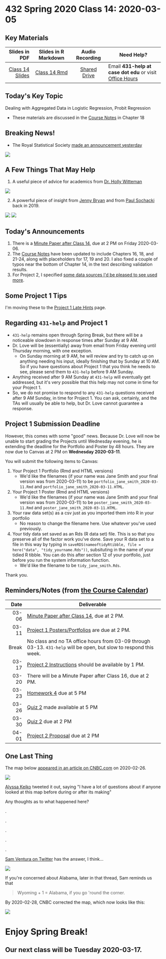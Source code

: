 # 432 Spring 2020 Class 14: 2020-03-05

## Key Materials

Slides in PDF | Slides in R Markdown | Audio Recording | Need Help?
------------: | :------------------: | :--------------: | ---------------------------
[Class 14 Slides](https://github.com/THOMASELOVE/2020-432/blob/master/classes/class14/432_2020_slides14.pdf) | [Class 14 Rmd](https://github.com/THOMASELOVE/2020-432/blob/master/classes/class14/432_2020_slides14.Rmd) | [Shared Drive](http://bit.ly/432-2020-audio) | Email **431-help at case dot edu** or visit [Office Hours](https://github.com/THOMASELOVE/2020-432/blob/master/calendar.md#tas-and-office-hours)

## Today's Key Topic

Dealing with Aggregated Data in Logistic Regression, Probit Regression 
- These materials are discussed in the [Course Notes](https://thomaselove.github.io/2020-432-book/) in Chapter 18

## Breaking News!

- The Royal Statistical Society [made an announcement yesterday](https://twitter.com/RoyalStatSoc/status/1235174819802632192)

![](https://github.com/THOMASELOVE/2020-432/blob/master/classes/class14/figures/guy.png)

## A Few Things That May Help

1. A useful piece of advice for academics from [Dr. Holly Witteman](https://twitter.com/hwitteman/status/1234968102263230464?s=11)

![](https://github.com/THOMASELOVE/2020-432/blob/master/classes/class14/figures/witteman.PNG)

2. A powerful piece of insight from [Jenny Bryan](https://twitter.com/JennyBryan/status/1103066293190615041) and from [Paul Sochacki](https://twitter.com/Cyberskout99/status/1103095572288827392) back in 2019.

![](https://github.com/THOMASELOVE/2020-432/blob/master/classes/class14/figures/jennybryan_tw.PNG)
![](https://github.com/THOMASELOVE/2020-432/blob/master/classes/class14/figures/paul_tw.PNG)

## Today's Announcements

1. There is a [Minute Paper after Class 14](http://bit.ly/432-2020-minute-14), due at 2 PM on Friday 2020-03-06.
2. The [Course Notes](https://thomaselove.github.io/2020-432-book/) have been updated to include Chapters 16, 18, and 21-24, along with placeholders for 17, 19 and 20. I also fixed a couple of typos near the bottom of Chapter 14, in the text describing validation results.
3. For Project 2, I specified [some data sources I'd be pleased to see used more](https://github.com/THOMASELOVE/2020-432/blob/master/projects/project2/README.md#suggested-data-sources). 

## Some Project 1 Tips

I'm moving these to the [Project 1 Late Hints](https://github.com/THOMASELOVE/2020-432/blob/master/projects/project1/latehints.md) page.

## Regarding `431-help` and Project 1

- `431-help` remains open through Spring Break, but there will be a noticeable slowdown in response times after Sunday at 9 AM.
- Dr. Love will be (essentially) away from email from Friday evening until Thursday morning, with one exception.
    - On Sunday morning at 9 AM, he will review and try to catch up on anything needing his input, ideally finishing that by Sunday at 10 AM. So if you have questions about Project 1 that you think he needs to see, please send them to `431-help` before 9 AM Sunday.
- Anything received after 9 AM Sunday at `431-help` will eventually get addressed, but it's very possible that this help may not come in time for your Project 1. 
- So, we do not promise to respond to any `431-help` questions received after 9 AM Sunday, in time for Project 1. You can ask, certainly, and the TAs will usually be able to help, but Dr. Love cannot guarantee a response.

## Project 1 Submission Deadline

However, this comes with some "good" news. Because Dr. Love will now be unable to start grading the Projects until Wednesday evening, he is extending the deadline for the Portfolio and Poster by 48 hours. They are now due to Canvas at 2 PM on **Wednesday 2020-03-11**.

You will submit the following items to Canvas:

1. Your Project 1 Portfolio (Rmd and HTML versions)
    - We'd like the filenames (if your name was Jane Smith and your final version was from 2020-03-11) to be `portfolio_jane_smith_2020-03-11.Rmd` and `portfolio_jane_smith_2020-03-11.HTML`.
2. Your Project 1 Poster (Rmd and HTML versions)
    - We'd like the filenames (if your name was Jane Smith and your final version was from 2020-03-11) to be `poster_jane_smith_2020-03-11.Rmd` and `poster_jane_smith_2020-03-11.HTML`.
3. Your raw data set(s) as a csv just as you imported them into R in your portfolio
    - No reason to change the filename here. Use whatever you've used previously.
4. Your tidy data set saved as an Rds (R data set) file. This is so that you preserve all of the factor work you've done. Save your R data set to a file in this way by typing in `saveRDS(nameoftidyRtibble, file = here("data", "tidy_yourname.Rds"))`, subsituting in the name of your tidied R tibble. You can do this after section 12 of your portfolio, just before you run the system information function.
    - We'd like the filename to be `tidy_jane_smith.Rds`. 

Thank you.

## Reminders/Notes (from [the Course Calendar](https://github.com/THOMASELOVE/2020-432/blob/master/calendar.md))

Date | Deliverable
----: | ---------------------------------------------------------------
03-06 | [Minute Paper after Class 14](http://bit.ly/432-2020-minute-14), due at 2 PM.
03-11 | [Project 1 Posters/Portfolios](https://github.com/THOMASELOVE/2020-432/tree/master/projects/project1) are due at 2 PM.
Break | No class and no TA office hours from 03-09 through 03-13. `431-help` will be open, but slow to respond this week.
03-17 | [Project 2 Instructions](https://github.com/THOMASELOVE/2020-432/tree/master/projects/project2) should be available by 1 PM.
03-20 | There will be a Minute Paper after Class 16, due at 2 PM.
03-23 | [Homework 4](https://github.com/THOMASELOVE/2020-432/tree/master/homework) due at 5 PM
03-26 | [Quiz 2](https://github.com/THOMASELOVE/2020-432/tree/master/quizzes) made available at 5 PM
03-30 | [Quiz 2](https://github.com/THOMASELOVE/2020-432/tree/master/quizzes) due at 2 PM
04-01 | [Project 2 Proposal](https://github.com/THOMASELOVE/2020-432/tree/master/projects/project2) due at 2 PM


## One Last Thing

The map below [appeared in an article on CNBC.com](https://www.cnbc.com/2020/02/26/people-skipping-medically-necessary-drugs-because-they-cost-too-much.html) on 2020-02-26.

![](https://github.com/THOMASELOVE/2020-432/blob/master/classes/class13/figures/cnbc_map_original.PNG)

[Alyssa Keiko](https://twitter.com/alyssakeiko/status/1233092947987529728) tweeted it out, saying "I have a lot of questions about if anyone looked at this map before during or after its making"

Any thoughts as to what happened here?

.

.

.

.

.

[Sam Ventura on Twitter](https://twitter.com/stat_sam/status/1233191157053693953?s=11) has the answer, I think...

![](https://github.com/THOMASELOVE/2020-432/blob/master/classes/class13/figures/sam_ventura_2020.PNG)

If you're concerned about Alabama, later in that thread, Sam reminds us that 

> Wyoming + 1 = Alabama, if you go 'round the corner.

By 2020-02-28, CNBC corrected the map, which now looks like this:

![](https://github.com/THOMASELOVE/2020-432/blob/master/classes/class13/figures/cnbc_map_corrected.PNG)

# Enjoy Spring Break! 

## Our next class will be Tuesday 2020-03-17.
